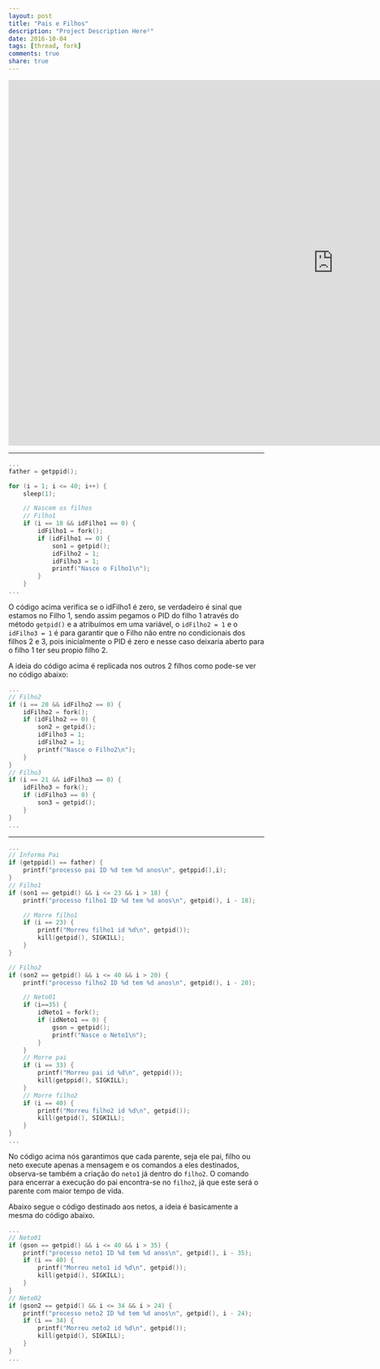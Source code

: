 ```yaml
---
layout: post
title: "Pais e Filhos"
description: "Project Description Here²"
date: 2016-10-04
tags: [thread, fork]
comments: true
share: true
---
```


<div class="full-width-video">
  <iframe width="1280" height="720" src="https://www.youtube.com/embed/gHNesvaibpY?rel=0" frameborder="0" allowfullscreen></iframe>
</div>

---


```cpp
...
father = getppid();

for (i = 1; i <= 40; i++) {
    sleep(1);

    // Nascem os filhos
    // Filho1
    if (i == 18 && idFilho1 == 0) {
        idFilho1 = fork();
        if (idFilho1 == 0) {
            son1 = getpid();
            idFilho2 = 1;
            idFilho3 = 1;
            printf("Nasce o Filho1\n");
        }
    }
...
```

O código acima verifica se o idFilho1 é zero, se verdadeiro é sinal que estamos no Filho 1, sendo assim pegamos o PID do filho 1 através do método `getpid()` e a atribuímos em uma variável, o `idFilho2 = 1` e o `idFilho3 = 1` é para garantir que o Filho não entre no condicionais dos filhos 2 e 3, pois inicialmente o PID é zero e nesse caso deixaria aberto para o filho 1 ter seu propio filho 2.

A ideia do código acima é replicada nos outros 2 filhos como pode-se ver no código abaixo:

```cpp
...
// Filho2
if (i == 20 && idFilho2 == 0) {
    idFilho2 = fork();
    if (idFilho2 == 0) {
        son2 = getpid();
        idFilho3 = 1;
        idFilho2 = 1;
        printf("Nasce o Filho2\n");
    }
}
// Filho3
if (i == 21 && idFilho3 == 0) {
    idFilho3 = fork();
    if (idFilho3 == 0) {
        son3 = getpid();
    }
}
...
```

---
```cpp
...
// Informa Pai
if (getppid() == father) {
    printf("processo pai ID %d tem %d anos\n", getppid(),i);
}
// Filho1
if (son1 == getpid() && i <= 23 && i > 18) {
    printf("processo filho1 ID %d tem %d anos\n", getpid(), i - 18);

    // Morre filho1
    if (i == 23) {
        printf("Morreu filho1 id %d\n", getpid());
        kill(getpid(), SIGKILL);
    }
}

// Filho2
if (son2 == getpid() && i <= 40 && i > 20) {
    printf("processo filho2 ID %d tem %d anos\n", getpid(), i - 20);

    // Neto01
    if (i==35) {
        idNeto1 = fork();
        if (idNeto1 == 0) {
            gson = getpid();
            printf("Nasce o Neto1\n");
        }
    }
    // Morre pai
    if (i == 33) {
        printf("Morreu pai id %d\n", getppid());
        kill(getppid(), SIGKILL);
    }
    // Morre filho2
    if (i == 40) {
        printf("Morreu filho2 id %d\n", getpid());
        kill(getpid(), SIGKILL);
    }
}
...
```

No código acima nós garantimos que cada parente, seja ele pai, filho ou neto execute apenas a mensagem e os comandos a eles destinados, observa-se também a criação do `neto1` já dentro do `filho2`. O comando para encerrar a execução do pai encontra-se no `filho2`, já que este será o parente com maior tempo de vida.

Abaixo segue o código destinado aos netos, a ideia é basicamente a mesma do código abaixo.

```cpp
...
// Neto01
if (gson == getpid() && i <= 40 && i > 35) {
    printf("processo neto1 ID %d tem %d anos\n", getpid(), i - 35);
    if (i == 40) {
        printf("Morreu neto1 id %d\n", getpid());
        kill(getpid(), SIGKILL);
    }
}
// Neto02
if (gson2 == getpid() && i <= 34 && i > 24) {
    printf("processo neto2 ID %d tem %d anos\n", getpid(), i - 24);
    if (i == 34) {
        printf("Morreu neto2 id %d\n", getpid());
        kill(getpid(), SIGKILL);
    }
}
...
```

